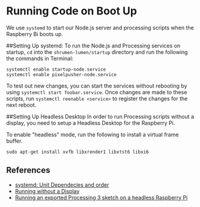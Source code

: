 
# Running Code on Boot Up

We use `systemd` to start our Node.js server and processing scripts when the Raspberry Bi boots up.

##Setting Up systemd:
To run the Node.js and Processing services on startup, `cd` into the `shrumen-lumen/startup` directory and run the following the commands in Terminal:

```
systemctl enable startup-node.service
systemctl enable pixelpusher-node.service
```

To test out new changes, you can start the services without rebooting by using `systemctl start foobar.service`. Once changes are made to these scripts, run `systemctl reenable <service>` to register the changes for the next reboot.

##Setting Up Headless Desktop
In order to run Processing scripts without a display, you need to setup a Headless Desktop for the Raspberry Pi.

To enable "headless" mode, run the following to install a virtual frame buffer.

```
sudo apt-get install xvfb libxrender1 libxtst6 libxi6
```

## References

+ [systemd: Unit Dependecies and order](https://fedoramagazine.org/systemd-unit-dependencies-and-order/)
+ [Running without a Display](https://github.com/processing/processing/wiki/Running-without-a-Display)
+ [Running an exported Processing 3 sketch on a headless Raspberry Pi](https://nocduro.ca/2016/01/06/running-an-exported-processing-3-sketch-on-a-headless-raspberry-pi/)

